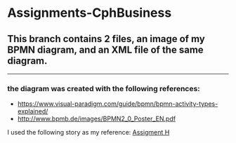 # Assignments-CphBusiness

## This branch contains 2 files, an image of my BPMN diagram, and an XML file of the same diagram.

***
### the diagram was created with the following references:

* https://www.visual-paradigm.com/guide/bpmn/bpmn-activity-types-explained/
* http://www.bpmb.de/images/BPMN2_0_Poster_EN.pdf

I used the following story as my reference: [Assigment H](https://github.com/datsoftlyngby/soft2019fall-si/blob/master/docs/Sessions/Week40/Assignments/Travel%20Booking%20H.pdf)



